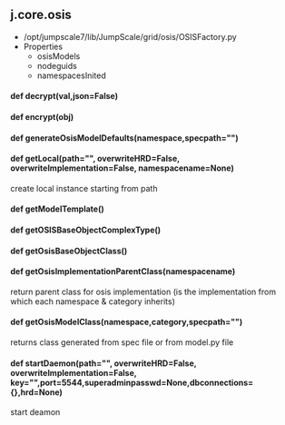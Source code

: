 ## j.core.osis

- /opt/jumpscale7/lib/JumpScale/grid/osis/OSISFactory.py
- Properties
    - osisModels
    - nodeguids
    - namespacesInited

    

#### def decrypt(val,json=False) 

#### def encrypt(obj) 

#### def generateOsisModelDefaults(namespace,specpath="") 

#### def getLocal(path="", overwriteHRD=False, overwriteImplementation=False, namespacename=None) 

create local instance starting from path

#### def getModelTemplate() 

#### def getOSISBaseObjectComplexType() 

#### def getOsisBaseObjectClass() 

#### def getOsisImplementationParentClass(namespacename) 

return parent class for osis implementation (is the implementation from which each namespace & category inherits)

#### def getOsisModelClass(namespace,category,specpath="") 

returns class generated from spec file or from model.py file

#### def startDaemon(path="", overwriteHRD=False, overwriteImplementation=False, key="",port=5544,superadminpasswd=None,dbconnections=\{\},hrd=None) 

start deamon

